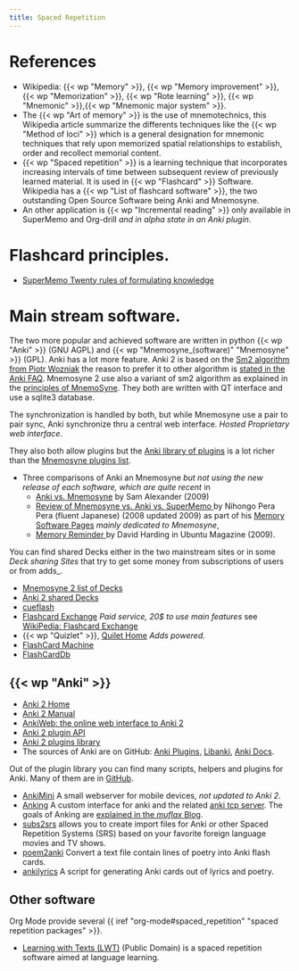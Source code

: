 ```yaml
---
title: Spaced Repetition
---
```



# References
-   Wikipedia: {{< wp "Memory" >}}, {{< wp "Memory improvement" >}},
    {{< wp "Memorization" >}},  {{< wp "Rote learning" >}},
    {{< wp "Mnemonic" >}},{{< wp "Mnemonic major system" >}}.
-   The {{< wp "Art of memory" >}} is the use of mnemotechnics, this
    Wikipedia article summarize the differents techniques like the
    {{< wp "Method of loci" >}} which is a general designation for mnemonic
    techniques that rely upon memorized spatial relationships to
    establish, order and recollect memorial content.
-   {{< wp "Spaced repetition" >}} is a learning technique that incorporates
    increasing intervals of time between subsequent review of previously
    learned material. It is used in {{< wp "Flashcard" >}} Software.
    Wikipedia has a {{< wp "List of flashcard software" >}}, the two
    outstanding Open Source Software being Anki and Mnemosyne.
-   An other application is {{< wp "Incremental reading" >}} only available in
    SuperMemo and Org-drill _and in alpha state in an Anki plugin_.

# Flashcard principles.
-   [SuperMemo Twenty rules of formulating knowledge
    ](http://www.supermemo.com/articles/20rules.htm)

# Main stream software.

The two more popular and achieved software are written in python
{{< wp "Anki" >}} (GNU AGPL) and  {{< wp "Mnemosyne_(software)"  "Mnemosyne" >}} (GPL).
Anki has a lot more feature. Anki 2 is based on the
[Sm2 algorithm from Piotr Wozniak](http://www.supermemo.com/english/ol/sm2.htm)
the reason to prefer it to other algorithm is
[stated in the Anki FAQ](http://ankisrs.net/docs/dev/manual.html#_what_spaced_repetition_algorithm_does_anki_use). Mnemosyne 2
use also a variant of sm2 algorithm as explained in the
[principles of MnemoSyne](http://mnemosyne-proj.org/principles.php). They
both are written with QT interface and use a sqlite3 database.

The synchronization is handled by both, but while Mnemosyne use a pair
to pair sync, Anki synchronize thru a central web interface. _Hosted Proprietary
web interface_.

They also both allow plugins but the
[Anki library of plugins](https://ankiweb.net/shared/addons/)
is a lot richer than the
[Mnemosyne plugins list](http://mnemosyne-proj.org/scripts-and-plugins).

-   Three comparisons of Anki an Mnemosyne _but not using the new
    release of each software, which are quite recent_ in
    -   [Anki vs. Mnemosyne](http://www.xamuel.com/anki-vs-mnemosyne/)
     by Sam Alexander (2009)
    -   [Review of Mnemosyne vs. Anki vs. SuperMemo
    ](http://nihongoperapera.com/mnemosyne-anki-review.html)
        by Nihongo Pera Pera (fluent Japanese) (2008 updated 2009) as part
        of his
        [Memory Software Pages](http://www.nihongoperapera.com/mnemosyne.html)
        _mainly dedicated to Mnemosyne_,
    -   [Memory Reminder
    ](http://www.ubuntu-user.com/Magazine/Archive/2009/2/Mnemosyne-and-Anki)
        by David Harding in Ubuntu Magazine (2009).

You can find shared Decks either in the two mainstream sites or in some
_Deck sharing Sites_ that try to get some money from subscriptions of
users or from adds_.

-   [Mnemosyne 2 list of Decks](http://mnemosyne-proj.org/card-sets)
-   [Anki 2 shared Decks](https://ankiweb.net/shared/decks/)
-   [cueflash](http://cueflash.com/)
-   [Flashcard Exchange](http://www.flashcardexchange.com/) _Paid
    service, 20$ to use main features_ see
    [WikiPedia: Flashcard Exchange](http://en.wikipedia.org/wiki/Flashcard_Exchange)
-   {{< wp "Quizlet" >}}, [Quilet Home](http://quizlet.com/) _Adds powered_.
-   [FlashCard Machine](http://www.flashcardmachine.com/)
-   [FlashCardDb](http://flashcarddb.com/)

## {{< wp "Anki" >}}
-   [Anki 2 Home](http://ankisrs.net/anki2.html)
-   [Anki 2 Manual](http://ankisrs.net/docs/dev/manual.html)
-   [AnkiWeb: the online web interface to Anki 2](https://ankiweb.net/)
-   [Anki 2 plugin API](http://ankisrs.net/docs/dev/addons.html)
-   [Anki 2 plugins library](https://ankiweb.net/shared/addons/)
-   The sources of Anki are on GitHub:
    [Anki Plugins](https://github.com/dae/ankiplugins),
    [Libanki](https://github.com/dae/libanki),
    [Anki Docs](https://github.com/dae/ankidocs).

Out of the plugin library you can find many scripts, helpers and
plugins for Anki. Many of them are in [GitHub](https://github.com).

-   [AnkiMini](https://github.com/typerlc/ankimini)
    A small webserver for mobile devices, _not updated to Anki 2_.
-   [Anking](https://github.com/muflax/anking)
    A custom interface for anki and the related
    [anki tcp server](https://github.com/muflax/anki-server).
    The goals of Anking are
    [explained in the _muflax_ Blog](http://daily.muflax.com/log/105/).
-   [subs2srs](http://subs2srs.sourceforge.net/)
    allows you to create import files for Anki or other Spaced
    Repetition Systems (SRS) based on your favorite foreign
    language movies and TV shows.
-   [poem2anki](https://github.com/quentinsf/poem2anki)
    Convert a text file contain lines of poetry into Anki flash cards.
-   [ankilyrics](https://github.com/sobjornstad/ankilyrics)
    A script for generating Anki cards out of lyrics and poetry.

## Other software
Org Mode provide several
{{ iref "org-mode#spaced_repetition" "spaced repetition packages" >}}.


-   [Learning with Texts (LWT)](http://lwt.sourceforge.net/) (Public Domain)
    is a spaced repetition software aimed at language learning.
